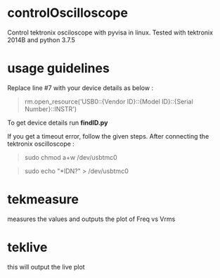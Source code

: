 # controlOscilloscope
Control tektronix osciloscope with pyvisa in linux. Tested with tektronix 2014B and python 3.7.5
# usage guidelines
Replace line #7 with your device details as below :

> rm.open_resource('USB0::{Vendor ID}::{Model ID}::{Serial Number}::INSTR')

To get device details run **findID.py**

If you get a timeout error, follow the given steps.
After connecting the tektronix oscilloscope : 
> sudo chmod a+w /dev/usbtmc0

> sudo echo "*IDN?" > /dev/usbtmc0

# tekmeasure
  measures the values and outputs the plot of Freq vs Vrms
  
# teklive
  this will output the live plot
